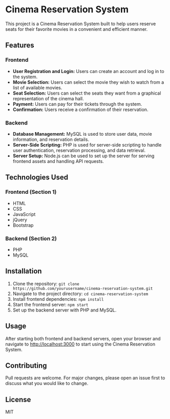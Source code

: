# Cinema Reservation System

This project is a Cinema Reservation System built to help users reserve seats for their favorite movies in a convenient and efficient manner.

## Features

### Frontend

- **User Registration and Login:** Users can create an account and log in to the system.
- **Movie Selection:** Users can select the movie they wish to watch from a list of available movies.
- **Seat Selection:** Users can select the seats they want from a graphical representation of the cinema hall.
- **Payment:** Users can pay for their tickets through the system.
- **Confirmation:** Users receive a confirmation of their reservation.

### Backend

- **Database Management:** MySQL is used to store user data, movie information, and reservation details.
- **Server-Side Scripting:** PHP is used for server-side scripting to handle user authentication, reservation processing, and data retrieval.
- **Server Setup:** Node.js can be used to set up the server for serving frontend assets and handling API requests.

## Technologies Used

### Frontend (Section 1)

- HTML
- CSS
- JavaScript
- jQuery
- Bootstrap

### Backend (Section 2)

- PHP
- MySQL

## Installation

1. Clone the repository: `git clone https://github.com/yourusername/cinema-reservation-system.git`
2. Navigate to the project directory: `cd cinema-reservation-system`
3. Install frontend dependencies: `npm install`
4. Start the frontend server: `npm start`
5. Set up the backend server with PHP and MySQL.

## Usage

After starting both frontend and backend servers, open your browser and navigate to [http://localhost:3000](http://localhost:3000) to start using the Cinema Reservation System.

## Contributing

Pull requests are welcome. For major changes, please open an issue first to discuss what you would like to change.

## License

MIT
